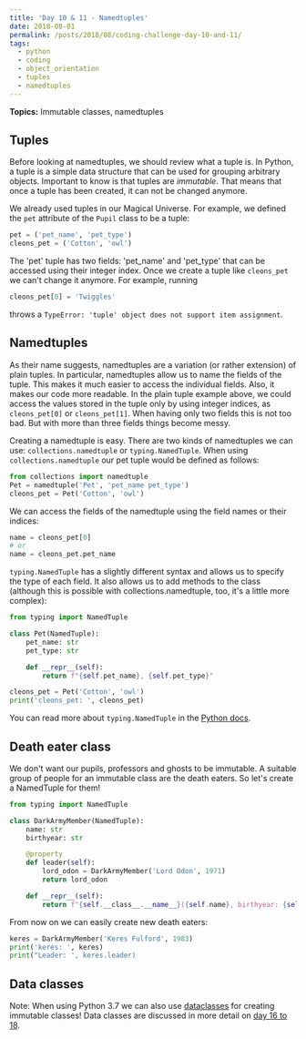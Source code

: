 ```yaml
---
title: 'Day 10 & 11 - Namedtuples'
date: 2018-08-01
permalink: /posts/2018/08/coding-challenge-day-10-and-11/
tags:
  - python
  - coding
  - object_orientation
  - tuples
  - namedtuples
---
```


**Topics:** Immutable classes, namedtuples

## Tuples
Before looking at namedtuples, we should review what a tuple is. In Python, a tuple is a simple data structure that can be used for grouping arbitrary objects. Important to know is that tuples are *immutable*. That means that once a tuple has been created, it can not be changed anymore.   

We already used tuples in our Magical Universe. For example, we defined the ```pet``` attribute of the ```Pupil``` class to be a tuple:

```python
pet = ('pet_name', 'pet_type')
cleons_pet = ('Cotton', 'owl')
```

The 'pet' tuple has two fields: 'pet_name' and 'pet_type' that can be accessed using their integer index. Once we create a tuple like ```cleons_pet``` we can't change it anymore. For example, running

```python
cleons_pet[0] = 'Twiggles'
```

throws a ```TypeError: 'tuple' object does not support item assignment```.

## Namedtuples
As their name suggests, namedtuples are a variation (or rather extension) of plain tuples. In particular, namedtuples allow us to name the fields of the tuple. This makes it much easier to access the individual fields. Also, it makes our code more readable. In the plain tuple example above, we could access the values stored in the tuple only by using integer indices, as ```cleons_pet[0]``` or ```cleons_pet[1]```. When having only two fields this is not too bad. But with more than three fields things become messy. 

Creating a namedtuple is easy. There are two kinds of namedtuples we can use: ```collections.namedtuple``` or ```typing.NamedTuple```. When using ```collections.namedtuple``` our pet tuple would be defined as follows:

```python
from collections import namedtuple
Pet = namedtuple('Pet', 'pet_name pet_type')
cleons_pet = Pet('Cotton', 'owl')
```

We can access the fields of the namedtuple using the field names or their indices:
```python
name = cleons_pet[0]
# or
name = cleons_pet.pet_name
```

```typing.NamedTuple``` has a slightly different syntax and allows us to specify the type of each field. It also allows us to add methods to the class (although this is possible with collections.namedtuple, too, it's a little more complex):

```python
from typing import NamedTuple

class Pet(NamedTuple):
    pet_name: str
    pet_type: str

    def __repr__(self):
        return f"{self.pet_name}, {self.pet_type}"

cleons_pet = Pet('Cotton', 'owl')
print('cleons_pet: ', cleons_pet)
```

You can read more about ```typing.NamedTuple``` in the [Python docs](https://docs.python.org/3/library/typing.html).

## Death eater class
We don't want our pupils, professors and ghosts to be immutable. A suitable group of people for an immutable class are the death eaters. So let's create a NamedTuple for them!

```python
from typing import NamedTuple

class DarkArmyMember(NamedTuple):
    name: str
    birthyear: str

    @property
    def leader(self):
        lord_odon = DarkArmyMember('Lord Odon', 1971)
        return lord_odon

    def __repr__(self):
        return f"{self.__class__.__name__}({self.name}, birthyear: {self.birthyear})"
```

From now on we can easily create new death eaters:
```python
keres = DarkArmyMember('Keres Fulford', 1983)
print('keres: ', keres)
print("Leader: ', keres.leader)
```

## Data classes

Note: When using Python 3.7 we can also use [dataclasses](https://docs.python.org/3/library/dataclasses.html) for creating immutable classes! Data classes are discussed in more detail on [day 16 to 18](http://alpopkes.com/posts/2018/08/coding-challenge-day-16-to-18/).


